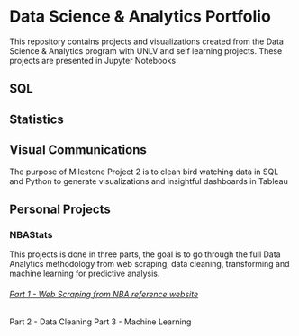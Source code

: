 # Data Science & Analytics Portfolio
This repository contains projects and visualizations created from the Data Science & Analytics program with UNLV and self learning projects. These projects are presented in Jupyter Notebooks

## SQL

## Statistics

## Visual Communications
The purpose of Milestone Project 2 is to clean bird watching data in SQL and Python to generate visualizations and insightful dashboards in Tableau
## Personal Projects
### NBAStats 
This projects is done in three parts, the goal is to go through the full Data Analytics methodology from web scraping, data cleaning, transforming and machine learning for predictive analysis. 

###### [Part 1 - Web Scraping from NBA reference website](data-analysis-projects/NBAStats.ipynb)
Part 2 - Data Cleaning
Part 3 - Machine Learning
